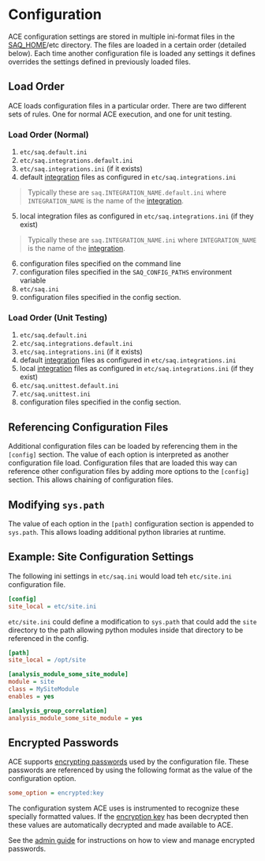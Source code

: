 # Configuration

ACE configuration settings are stored in multiple ini-format files in the [SAQ_HOME](saq_home.md)/etc directory. The files are loaded in a certain order (detailed below). Each time another configuration file is loaded any settings it defines overrides the settings defined in previously loaded files.

## Load Order

ACE loads configuration files in a particular order. There are two different sets of rules. One for normal ACE execution, and one for unit testing.

### Load Order (Normal)

1. `etc/saq.default.ini`
2. `etc/saq.integrations.default.ini`
3. `etc/saq.integrations.ini` (if it exists)
4. default [integration](integration.md) files as configured in `etc/saq.integrations.ini`

> Typically these are `saq.INTEGRATION_NAME.default.ini` where `INTEGRATION_NAME` is the name of the [integration](integration.md).

5. local integration files as configured in `etc/saq.integrations.ini` (if they exist)

> Typically these are `saq.INTEGRATION_NAME.ini` where `INTEGRATION_NAME` is the name of the [integration](integration.md).

6. configuration files specified on the command line
7. configuration files specified in the `SAQ_CONFIG_PATHS` environment variable
8. `etc/saq.ini`
9. configuration files specified in the config section.

### Load Order (Unit Testing)

1. `etc/saq.default.ini`
2. `etc/saq.integrations.default.ini`
3. `etc/saq.integrations.ini` (if it exists)
4. default [integration](integration.md) files as configured in `etc/saq.integrations.ini`
5. local [integration](integration.md) files as configured in `etc/saq.integrations.ini` (if they exist)
6. `etc/saq.unittest.default.ini`
7. `etc/saq.unittest.ini`
8. configuration files specified in the config section.

## Referencing Configuration Files

Additional configuration files can be loaded by referencing them in the `[config]` section. The value of each option is interpreted as another configuration file load. Configuration files that are loaded this way can reference other configuration files by adding more options to the `[config]` section. This allows chaining of configuration files.

## Modifying `sys.path`

The value of each option in the `[path]` configuration section is appended to `sys.path`. This allows loading additional python libraries at runtime.

## Example: Site Configuration Settings

The following ini settings in `etc/saq.ini` would load teh `etc/site.ini` configuration file.

```ini
[config]
site_local = etc/site.ini
```

`etc/site.ini` could define a modification to `sys.path` that could add the `site` directory to the path allowing python modules inside that directory to be referenced in the config.

```ini
[path]
site_local = /opt/site

[analysis_module_some_site_module]
module = site
class = MySiteModule
enables = yes

[analysis_group_correlation]
analysis_module_some_site_module = yes
```

## Encrypted Passwords

ACE supports [encrypting passwords](encryption.md) used by the configuration file. These passwords are referenced by using the following format as the value of the configuration option.

```ini
some_option = encrypted:key
```

The configuration system ACE uses is instrumented to recognize these specially formatted values. If the [encryption key](encryption.md) has been decrypted then these values are automatically decrypted and made available to ACE.

See the [admin guide](../admin/encryption.md) for instructions on how to view and manage encrypted passwords.
